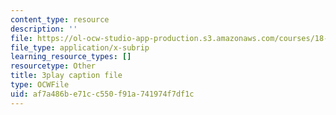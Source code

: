 ```yaml
---
content_type: resource
description: ''
file: https://ol-ocw-studio-app-production.s3.amazonaws.com/courses/18-03sc-differential-equations-fall-2011/af7a486be71cc550f91a741974f7df1c_XDhJ8lVGbl8.srt
file_type: application/x-subrip
learning_resource_types: []
resourcetype: Other
title: 3play caption file
type: OCWFile
uid: af7a486b-e71c-c550-f91a-741974f7df1c
---
```

